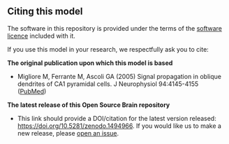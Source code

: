 ## Citing this model

The software in this repository is provided under the terms of the [software licence](LICENCE) included with it. 

If you use this model in your research, we respectfully ask you to cite:

**The original publication upon which this model is based**

   - Migliore M, Ferrante M, Ascoli GA (2005) Signal propagation in oblique dendrites of CA1 pyramidal cells. J Neurophysiol 94:4145-4155 ([PubMed](https://www.ncbi.nlm.nih.gov/pubmed?holding=modeldb&term=16293591))

**The latest release of this Open Source Brain repository**

   - This link should provide a DOI/citation for the latest version released: https://doi.org/10.5281/zenodo.1494966. If you would like us to make a new release, please [open an issue](../../issues). 
